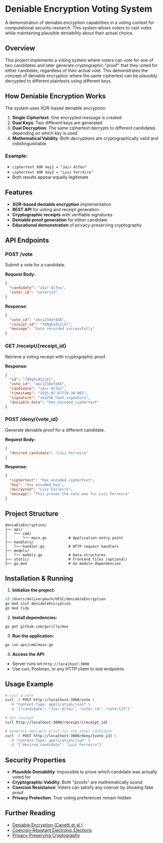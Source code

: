 # Deniable Encryption Voting System

A demonstration of deniable encryption capabilities in a voting context for computational security research. This system allows voters to cast votes while maintaining plausible deniability about their actual choice.

## Overview

This project implements a voting system where voters can vote for one of two candidates and later generate cryptographic "proof" that they voted for either candidate, regardless of their actual vote. This demonstrates the concept of deniable encryption where the same ciphertext can be plausibly decrypted to different plaintexts using different keys.

## How Deniable Encryption Works

The system uses XOR-based deniable encryption:

1. **Single Ciphertext**: One encrypted message is created
2. **Dual Keys**: Two different keys are generated
3. **Dual Decryption**: The same ciphertext decrypts to different candidates depending on which key is used
4. **Mathematical Validity**: Both decryptions are cryptographically valid and indistinguishable

### Example:
- `ciphertext XOR key1 = "Jair Alfeu"`
- `ciphertext XOR key2 = "Luiz Ferreira"`
- Both results appear equally legitimate

## Features

- **XOR-based deniable encryption** implementation
- **REST API** for voting and receipt generation  
- **Cryptographic receipts** with verifiable signatures
- **Deniable proof generation** for either candidate
- **Educational demonstration** of privacy-preserving cryptography

## API Endpoints

### POST /vote
Submit a vote for a candidate.

**Request Body:**
```json
{
  "candidate": "Jair Alfeu",
  "voter_id": "voter123"
}
```

**Response:**
```json
{
  "vote_id": "abc123def456",
  "receipt_id": "789ghi012jkl", 
  "message": "Vote recorded successfully"
}
```

### GET /receipt/{receipt_id}
Retrieve a voting receipt with cryptographic proof.

**Response:**
```json
{
  "id": "789ghi012jkl",
  "vote_id": "abc123def456",
  "candidate": "Jair Alfeu",
  "timestamp": "2025-07-07T10:30:00Z",
  "signature": "sha256_hash_signature",
  "deniable_data": "hex_encoded_ciphertext"
}
```

### POST /deny/{vote_id}
Generate deniable proof for a different candidate.

**Request Body:**
```json
{
  "desired_candidate": "Luiz Ferreira"
}
```

**Response:**
```json
{
  "ciphertext": "hex_encoded_ciphertext",
  "key": "hex_encoded_key",
  "decrypted": "Luiz Ferreira",
  "message": "This proves the vote was for Luiz Ferreira"
}
```

## Project Structure

```
deniableEncryption/
├── api/
│   └── cmd/
│       └── main.go          # Application entry point
├── handlers/
│   └── handler.go           # HTTP request handlers
├── models/
│   └── models.go            # Data structures
├── static/                  # Frontend files (optional)
├── go.mod                   # Go module dependencies
```

## Installation & Running

1. **Initialize the project:**
```bash
cd /Users/deliverymuch/UFSC/deniableEncryption
go mod init deniableEncryption
go mod tidy
```

2. **Install dependencies:**
```bash
go get github.com/gorilla/mux
```

3. **Run the application:**
```bash
go run api/cmd/main.go
```

4. **Access the API:**
- Server runs on `http://localhost:3000`
- Use curl, Postman, or any HTTP client to test endpoints

## Usage Example

```bash
# Cast a vote
curl -X POST http://localhost:3000/vote \
  -H "Content-Type: application/json" \
  -d '{"candidate": "Jair Alfeu", "voter_id": "voter123"}'

# Get receipt
curl http://localhost:3000/receipt/{receipt_id}

# Generate deniable proof for the other candidate
curl -X POST http://localhost:3000/deny/{vote_id} \
  -H "Content-Type: application/json" \
  -d '{"desired_candidate": "Luiz Ferreira"}'
```

## Security Properties

- **Plausible Deniability**: Impossible to prove which candidate was actually voted for
- **Cryptographic Validity**: Both "proofs" are mathematically sound
- **Coercion Resistance**: Voters can satisfy any coercer by showing fake proof
- **Privacy Protection**: True voting preferences remain hidden

## Further Reading

- [Deniable Encryption (Canetti et al.)](https://en.wikipedia.org/wiki/Deniable_encryption)
- [Coercion-Resistant Electronic Elections](https://www.usenix.org/legacy/event/sec05/tech/full_papers/juels/juels.pdf)
- [Privacy-Preserving Cryptography](https://en.wikipedia.org/wiki/Privacy-preserving_cryptography)
